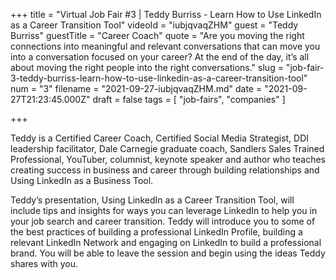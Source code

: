 +++
title = "Virtual Job Fair #3 | Teddy Burriss - Learn How to Use LinkedIn as a Career Transition Tool"
videoId = "iubjqvaqZHM"
guest = "Teddy Burriss"
guestTitle = "Career Coach"
quote = "Are you moving the right connections into meaningful and relevant conversations that can move you into a conversation focused on your career? At the end of the day, it’s all about moving the right people into the right conversations."
slug = "job-fair-3-teddy-burriss-learn-how-to-use-linkedin-as-a-career-transition-tool"
num = "3"
filename = "2021-09-27-iubjqvaqZHM.md"
date = "2021-09-27T21:23:45.000Z"
draft = false
tags = [ "job-fairs", "companies" ]

+++

Teddy is a Certified Career Coach, Certified Social Media Strategist, DDI leadership facilitator, Dale Carnegie graduate coach, Sandlers Sales Trained Professional, YouTuber, columnist, keynote speaker and author who teaches creating success in business and career through building relationships and Using LinkedIn as a Business Tool.

Teddy’s presentation, Using LinkedIn as a Career Transition Tool, will include tips and insights for ways you can leverage LinkedIn to help you in your job search and career transition.  Teddy will introduce you to some of the best practices of building a professional LinkedIn Profile, building a relevant LinkedIn Network and engaging on LinkedIn to build a professional brand. You will be able to leave the session and begin using the ideas Teddy shares with you.
